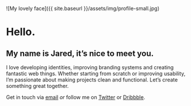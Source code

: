 ![My lovely face]({{ site.baseurl }}/assets/img/profile-small.jpg)

# Hello.

## My name is Jared, it’s nice to meet you.

I love developing identities, improving branding systems and creating fantastic web things. Whether starting from scratch or improving usability, I’m passionate about making projects clean and functional. Let’s create something great together.

Get in touch via <a href="mailto:hello@jaredpendergraft.com?subject=Hey Jared, love the site, how’s it going?">email</a> *or* follow me on <a href="https://twitter.com/jaredpdesigns" target="_blank">Twitter</a> or <a href="https://dribbble.com/jaredpdesigns" target="_blank">Dribbble</a>.